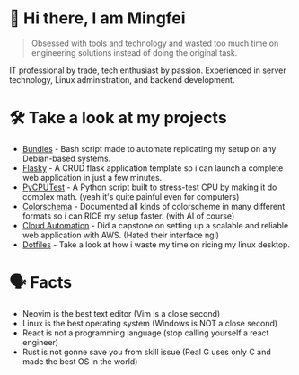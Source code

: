 # 👋 Hi there, I am Mingfei

> Obsessed with tools and technology and wasted too much time on engineering solutions instead of doing the original task.

IT professional by trade, tech enthusiast by passion. Experienced in server technology, Linux administration, and backend development.

# 🛠 Take a look at my projects

+  [Bundles](https://github.com/MingFei2001/bundles) -
Bash script made to automate replicating my setup on any Debian-based systems.
+  [Flasky](https://github.com/MingFei2001/flasky) -
A CRUD flask application template so i can launch a complete web application in just a few minutes.
+  [PyCPUTest](https://github.com/MingFei2001/pycputest) -
A Python script built to stress-test CPU by making it do complex math. (yeah it's quite painful even for computers)
+  [Colorschema](https://github.com/MingFei2001/colorschema) -
Documented all kinds of colorscheme in many different formats so i can RICE my setup faster. (with AI of course)
+  [Cloud Automation](https://github.com/MingFei2001/capstone-website) -
Did a capstone on setting up a scalable and reliable web application with AWS. (Hated their interface ngl)
+  [Dotfiles](https://github.com/MingFei2001/dotfiles) -
Take a look at how i waste my time on ricing my linux desktop.

# 🗣️ Facts
+ Neovim is the best text editor (Vim is a close second)
+ Linux is the best operating system (Windows is NOT a close second)
+ React is not a programming language (stop calling yourself a react engineer)
+ Rust is not gonne save you from skill issue (Real G uses only C and made the best OS in the world)
